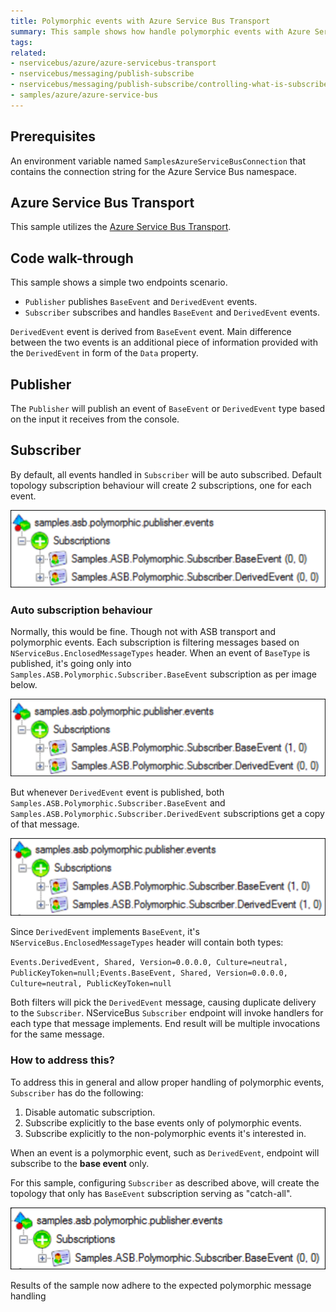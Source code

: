 ```yaml
---
title: Polymorphic events with Azure Service Bus Transport
summary: This sample shows how handle polymorphic events with Azure Service Bus Transport
tags:
related:
- nservicebus/azure/azure-servicebus-transport
- nservicebus/messaging/publish-subscribe
- nservicebus/messaging/publish-subscribe/controlling-what-is-subscribed
- samples/azure/azure-service-bus
---
```


## Prerequisites 

An environment variable named `SamplesAzureServiceBusConnection` that contains the connection string for the Azure Service Bus namespace.


## Azure Service Bus Transport

This sample utilizes the [Azure Service Bus Transport](/nservicebus/azure/azure-servicebus-transport.md).


## Code walk-through

This sample shows a simple two endpoints scenario. 

* `Publisher` publishes `BaseEvent` and `DerivedEvent` events.
* `Subscriber` subscribes and handles `BaseEvent` and `DerivedEvent` events.

`DerivedEvent` event is derived from `BaseEvent` event. Main difference between the two events is an additional piece of information provided with the `DerivedEvent` in form of the `Data` property.

<!-- import BaseEvent -->
<!-- import DerivedEvent -->


## Publisher

The `Publisher` will publish an event of `BaseEvent` or `DerivedEvent` type based on the input it receives from the console.


## Subscriber

By default, all events handled in `Subscriber` will be auto subscribed. Default topology subscription behaviour will create 2 subscriptions, one for each event.

![](images/subscriptions.png)


### Auto subscription behaviour

Normally, this would be fine. Though not with ASB transport and polymorphic events. Each subscription is filtering messages based on `NServiceBus.EnclosedMessageTypes` header. When an event of `BaseType` is published, it's going only into `Samples.ASB.Polymorphic.Subscriber.BaseEvent` subscription as per image below.

![](images/baseevent.published.png)

But whenever `DerivedEvent` event is published, both `Samples.ASB.Polymorphic.Subscriber.BaseEvent` and `Samples.ASB.Polymorphic.Subscriber.DerivedEvent` subscriptions get a copy of that message. 

![](images/derivedevent.published.png)

Since `DerivedEvent` implements `BaseEvent`, it's `NServiceBus.EnclosedMessageTypes` header will contain both types:

`Events.DerivedEvent, Shared, Version=0.0.0.0, Culture=neutral, PublicKeyToken=null;Events.BaseEvent, Shared, Version=0.0.0.0, Culture=neutral, PublicKeyToken=null`

Both filters will pick the `DerivedEvent` message, causing duplicate delivery to the `Subscriber`. NServiceBus `Subscriber` endpoint will invoke handlers for each type that message implements. End result will be multiple invocations for the same message.

<!-- import PublisherOutput -->
<!-- import SubscriberOutput -->


### How to address this?

To address this in general and allow proper handling of polymorphic events, `Subscriber` has do the following:

1. Disable automatic subscription.
1. Subscribe explicitly to the base events only of polymorphic events.
1. Subscribe explicitly to the non-polymorphic events it's interested in.

<!-- import DisableAutoSubscripton -->

When an event is a polymorphic event, such as `DerivedEvent`, endpoint will subscribe to the **base event** only.

<!-- import ControledSubscriptions -->

For this sample, configuring `Subscriber` as described above, will create the topology that only has `BaseEvent` subscription serving as "catch-all".

![](images/single.subscription.png)

Results of the sample now adhere to the expected polymorphic message handling 

<!-- import PublisherOutput-from-sample -->
<!-- import SubscriberOutput-from-sample -->
